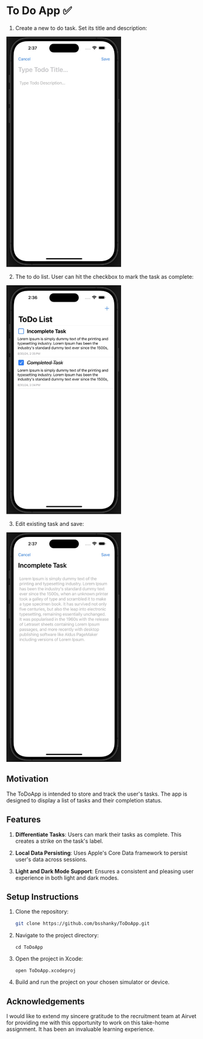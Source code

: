 # To Do App ✅

1. Create a new to do task. Set its title and description:
<img src="./Screenshots/NewTodo.jpeg" alt="Getting Started" width="300"/>

2. The to do list. User can hit the checkbox to mark the task as complete:
<img src="./Screenshots/TodoList.jpeg" alt="Getting Started" width="300"/>

3. Edit existing task and save:
<img src="./Screenshots/EditTodo.jpeg" alt="Getting Started" width="300"/>

## Motivation

The ToDoApp is intended to store and track the user's tasks. The app is designed to display a list of tasks and their completion status.

## Features

1. **Differentiate Tasks**: Users can mark their tasks as complete. This creates a strike on the task's label.

2. **Local Data Persisting**: Uses Apple's Core Data framework to persist user's data across sessions.

3. **Light and Dark Mode Support**: Ensures a consistent and pleasing user experience in both light and dark modes.

## Setup Instructions

1. Clone the repository:
   ```bash
   git clone https://github.com/bsshanky/ToDoApp.git
   ```
   
2. Navigate to the project directory:
    ```
    cd ToDoApp
    ```
    
3. Open the project in Xcode:
    ```
    open ToDoApp.xcodeproj
    ```
    
4. Build and run the project on your chosen simulator or device.

## Acknowledgements

I would like to extend my sincere gratitude to the recruitment team at Airvet for providing me with this opportunity to work on this take-home assignment. It has been an invaluable learning experience.
